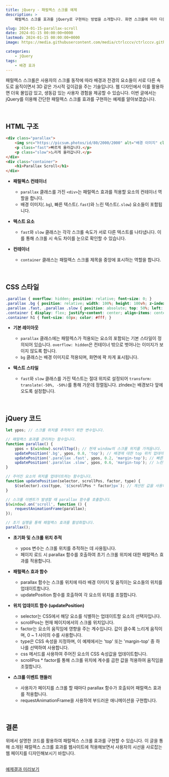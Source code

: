 ```yaml
---
title: jQuery - 패럴렉스 스크롤 예제
description: >  
    패럴렉스 스크롤 효과를 jQuery로 구현하는 방법을 소개합니다. 화면 스크롤에 따라 다른 속도로 움직이는 요소들이 어떻게 시각적인 깊이감을 주는지, 그리고 그 과정에서 jQuery가 어떻게 작동하는지에 대한 설명과 코드 예제를 제공합니다.

slug: 2024-01-15-parallax-scroll
date: 2024-01-15 00:00:00+0000
lastmod: 2024-01-15 00:00:00+0000
image: https://media.githubusercontent.com/media/ctrlcccv/ctrlcccv.github.io/master/assets/img/post/2024-01-15-parallax-scroll.webp

categories:
    - jQuery
tags:
    - 배경 효과
---
```

패럴렉스 스크롤은 사용자의 스크롤 동작에 따라 배경과 전경의 요소들이 서로 다른 속도로 움직이면서 3D 같은 가시적 깊이감을 주는 기술입니다. 웹 디자인에서 이를 활용하면 더욱 몰입감 있고, 생동감 있는 사용자 경험을 제공할 수 있습니다. 이번 글에서는 jQuery를 이용해 간단한 패럴렉스 스크롤 효과를 구현하는 예제를 알아보겠습니다.  


<ins class="adsbygoogle"
     style="display:block; text-align:center;"
     data-ad-layout="in-article"
     data-ad-format="fluid"
     data-ad-client="ca-pub-8535540836842352"
     data-ad-slot="2974559225"></ins>
<script>
     (adsbygoogle = window.adsbygoogle || []).push({});
</script>

<br>

## HTML 구조
```html
<div class="parallax">
    <img src="https://picsum.photos/id/80/2000/2000" alt="배경 이미지" class="bg">
    <p class="fast">빠르게 올라갑니다.</p>
    <p class="slow">느리게 올라갑니다.</p>
</div>
<div class="container">
    <h1>Parallax Scroll</h1>
</div>
```
* **패럴렉스 컨테이너**
  * `parallax` 클래스를 가진 `<div>`는 패럴렉스 효과를 적용할 요소의 컨테이너 역할을 합니다.
  * 배경 이미지(`.bg`), 빠른 텍스트(`.fast`)와 느린 텍스트(`.slow`) 요소들이 포함됩니다.

* **텍스트 요소**
  * `fast`와 `slow` 클래스는 각각 스크롤 속도가 서로 다른 텍스트를 나타냅니다. 이를 통해 스크롤 시 속도 차이를 눈으로 확인할 수 있습니다.

* **컨테이너**
  * `container` 클래스는 패럴렉스 스크롤 제목을 중앙에 표시하는 역할을 합니다.  
<br>

## CSS 스타일
```css
.parallax { overflow: hidden; position: relative; font-size: 0; }
.parallax .bg { position: relative; width: 100%; height: 100vh; z-index: -1; object-fit: cover; }
.parallax .fast, .parallax .slow { position: absolute; top: 50%; left: 50%; font-size: 48px; font-weight: 700; line-height: 1.2; color: #fff; text-align: center; z-index: 1; transform: translate(-50%, -50%); }
.container { display: flex; justify-content: center; align-items: center; position: relative; width: 100%; height: 100vh; background-color: #8ab4f8; text-align: center; }
.container h1 { font-size: 60px; color: #fff; }
```
* **기본 레이아웃**
  * `parallax` 클래스에는 패럴렉스가 적용되는 요소의 포함되는 기본 스타일이 정의되어 있습니다. `overflow: hidden`은 컨테이너 밖으로 벗어나는 이미지가 보이지 않도록 합니다.
  * `bg` 클래스는 배경 이미지로 적용되며, 화면에 꽉 차게 표시됩니다.

* **텍스트 스타일**
  * `fast`와 `slow` 클래스를 가진 텍스트는 절대 위치로 설정되어 `transform: translate(-50%, -50%)`를 통해 가운데 정렬됩니다. zIndex는 배경보다 앞에 오도록 설정합니다.


<ins class="adsbygoogle"
     style="display:block; text-align:center;"
     data-ad-layout="in-article"
     data-ad-format="fluid"
     data-ad-client="ca-pub-8535540836842352"
     data-ad-slot="2974559225"></ins>
<script>
     (adsbygoogle = window.adsbygoogle || []).push({});
</script>

<br>

## jQuery 코드
```js
let ypos; // 스크롤 위치를 추적하기 위한 변수입니다.

// 패럴랙스 효과를 관리하는 함수입니다.
function parallax() {
    ypos = $(window).scrollTop(); // 현재 window의 스크롤 위치를 가져옵니다.
    updatePosition('.bg', ypos, 0.8, 'top'); // 배경에 대한 top 위치 업데이트
    updatePosition('.parallax .fast', ypos, 0.2, 'margin-top'); // 빠른 속도로 움직이는 요소 위치 업데이트
    updatePosition('.parallax .slow', ypos, 0.6, 'margin-top'); // 느린 속도로 움직이는 요소 위치 업데이트
}

// 주어진 요소의 위치를 업데이트하는 함수입니다.
function updatePosition(selector, scrollPos, factor, type) {
    $(selector).css(type, `${scrollPos * factor}px`); // 계산된 값을 사용하여 CSS 속성값을 설정합니다.
}

// 스크롤 이벤트가 발생할 때 parallax 함수를 호출합니다.
$(window).on('scroll', function () {
    requestAnimationFrame(parallax);
});

// 초기 실행을 통해 패럴랙스 효과를 활성화합니다.
parallax();
```
* **초기화 및 스크롤 위치 추적**
  * ypos 변수는 스크롤 위치를 추적하는 데 사용됩니다.
  * 페이지 로드 시 parallax 함수를 호출하여 초기 스크롤 위치에 대한 패럴랙스 효과를 적용합니다.

* **패럴랙스 효과 함수**
  * parallax 함수는 스크롤 위치에 따라 배경 이미지 및 움직이는 요소들의 위치를 업데이트합니다.
  * updatePosition 함수를 호출하여 각 요소의 위치를 조절합니다.

* **위치 업데이트 함수 (updatePosition)**
  * selector는 CSS에서 해당 요소를 식별하는 업데이트할 요소의 선택자입니다.
  * scrollPos는 현재 페이지에서의 스크롤 위치입니다.
  * factor는 요소의 움직임에 영향을 주는 계수입니다. 값이 클수록 느리게 움직이며, 0 ~ 1 사이의 수를 사용합니다.
  * type은 CSS 속성을 지정하며, 이 예제에서는 'top' 또는 'margin-top' 중 하나를 선택하여 사용합니다.
  * css 메서드를 사용하여 주어진 요소의 CSS 속성값을 업데이트합니다.
  * scrollPos * factor를 통해 스크롤 위치에 계수를 곱한 값을 적용하여 움직임을 조절합니다.

* **스크롤 이벤트 핸들러**
  * 사용자가 페이지를 스크롤 할 때마다 parallax 함수가 호출되어 패럴랙스 효과를 적용합니다.
  * requestAnimationFrame을 사용하여 부드러운 애니메이션을 구현합니다.  
<br>

## 결론
위에서 설명한 코드를 활용하여 패럴렉스 스크롤 효과를 구현할 수 있습니다. 이 글을 통해 소개된 패럴렉스 스크롤 효과를 웹사이트에 적용해보면서 사용자의 시선을 사로잡는 웹 페이지를 디자인해보시기 바랍니다.  
<br>

<div class="btn_wrap">
    <a href="https://ctrlcccv.github.io/ctrlcccv-demo/2024-01-15-parallax-scroll/" target="_blank">예제결과 미리보기</a>
</div>
